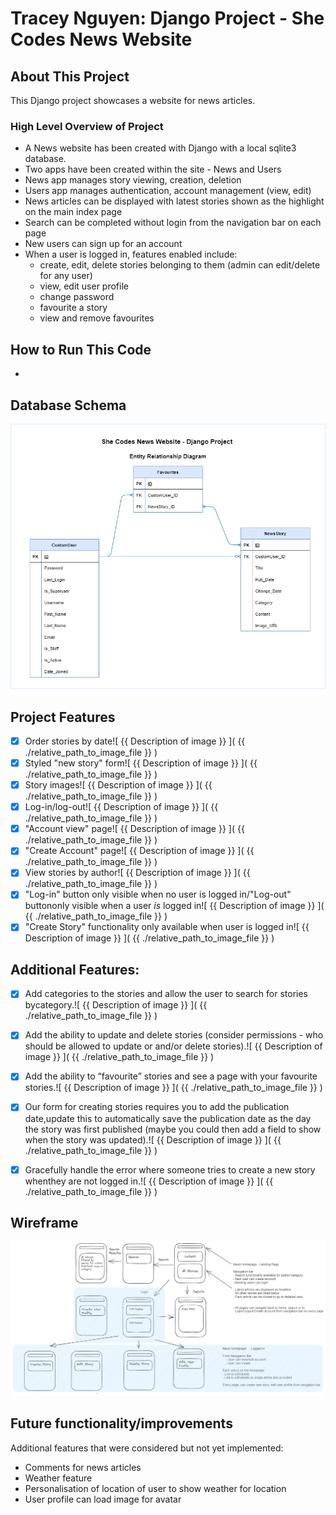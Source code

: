 
# Tracey Nguyen: Django Project - She Codes News Website

## About This Project 

This Django project showcases a website for news articles. 

### High Level Overview of Project

- A News website has been created with Django with a local sqlite3 database. 
- Two apps have been created within the site - News and Users
- News app manages story viewing, creation, deletion
- Users app manages authentication, account management (view, edit)
- News articles can be displayed with latest stories shown as the highlight on the main index page
- Search can be completed without login from the navigation bar on each page
- New users can sign up for an account
- When a user is logged in, features enabled include: 
    - create, edit, delete stories belonging to them (admin can edit/delete for any user)
    - view, edit user profile
    - change password
    - favourite a story
    - view and remove favourites

## How to Run This Code
- 


## Database Schema
![ Screenshot of High Level Entity Relationship Diagram ]( ./images/erd.drawio.png "ERD")

## Project Features
- [X] Order stories by date![ {{ Description of image }} ]( {{ ./relative_path_to_image_file }} )
- [X] Styled "new story" form![ {{ Description of image }} ]( {{ ./relative_path_to_image_file }} )
- [X] Story images![ {{ Description of image }} ]( {{ ./relative_path_to_image_file }} )
- [X] Log-in/log-out![ {{ Description of image }} ]( {{ ./relative_path_to_image_file }} )
- [X] "Account view" page![ {{ Description of image }} ]( {{ ./relative_path_to_image_file }} )
- [X] "Create Account" page![ {{ Description of image }} ]( {{ ./relative_path_to_image_file }} )
- [X] View stories by author![ {{ Description of image }} ]( {{ ./relative_path_to_image_file }} )
- [X] "Log-in" button only visible when no user is logged in/"Log-out" buttononly visible when a user *is* logged in![ {{ Description of image }} ]( {{ ./relative_path_to_image_file }} )
- [X] "Create Story" functionality only available when user is logged in![ {{ Description of image }} ]( {{ ./relative_path_to_image_file }} )

## Additional Features:
- [X] Add categories to the stories and allow the user to search for stories bycategory.![ {{ Description of image }} ]( {{ ./relative_path_to_image_file }} )
- [X] Add the ability to update and delete stories (consider permissions - who should be allowed to update or and/or delete stories).![ {{ Description of image }} ]( {{ ./relative_path_to_image_file }} )
- [X] Add the ability to “favourite” stories and see a page with your favourite stories.![ {{ Description of image }} ]( {{ ./relative_path_to_image_file }} )
- [X] Our form for creating stories requires you to add the publication date,update this to automatically save the publication date as the day the story was first published (maybe you could then add a field to show when the story was updated).![ {{ Description of image }} ]( {{ ./relative_path_to_image_file }} )
- [X] Gracefully handle the error where someone tries to create a new story whenthey are not logged in.![ {{ Description of image }} ]( {{ ./relative_path_to_image_file }} )

 
## Wireframe

![ Screenshot of Wireframe ]( ./images/Wireframe_django_project.png "Wireframe")


## Future functionality/improvements

Additional features that were considered but not yet implemented:
- Comments for news articles
- Weather feature
- Personalisation of location of user to show weather for location
- User profile can load image for avatar

 